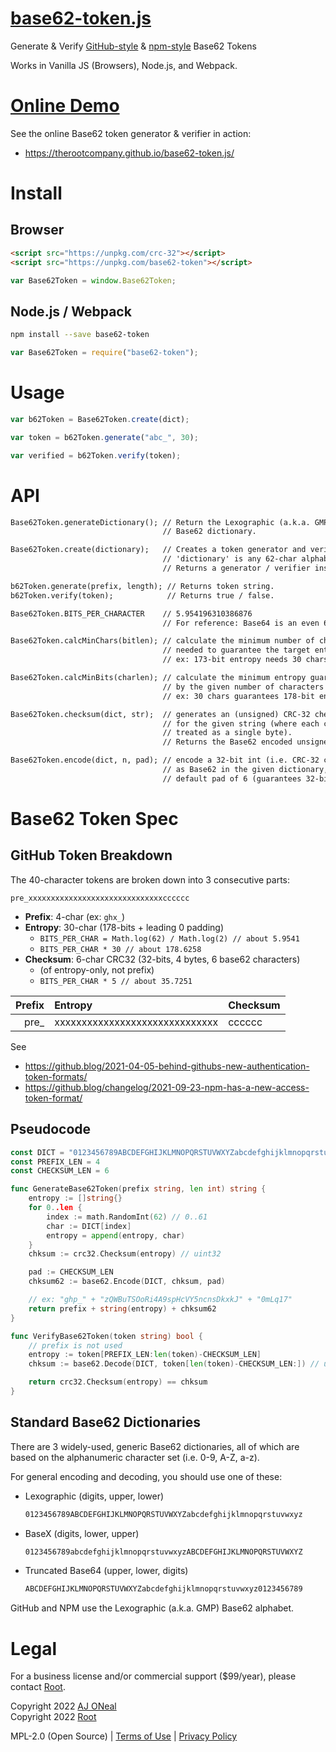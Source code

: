 # [base62-token.js](https://github.com/therootcompany/base62-token.js)

Generate &amp; Verify [GitHub-style][gh-tokens] &amp; [npm-style][npm-tokens]
Base62 Tokens

[gh-tokens]:
  https://github.blog/2021-04-05-behind-githubs-new-authentication-token-formats/
[npm-tokens]:
  https://github.blog/2021-09-23-announcing-npms-new-access-token-format/

Works in Vanilla JS (Browsers), Node.js, and Webpack.

# [Online Demo](https://therootcompany.github.io/base62-token.js/)

See the online Base62 token generator & verifier in action:

- <https://therootcompany.github.io/base62-token.js/>

# Install

## Browser

```html
<script src="https://unpkg.com/crc-32"></script>
<script src="https://unpkg.com/base62-token"></script>
```

```js
var Base62Token = window.Base62Token;
```

## Node.js / Webpack

```bash
npm install --save base62-token
```

```js
var Base62Token = require("base62-token");
```

# Usage

```js
var b62Token = Base62Token.create(dict);

var token = b62Token.generate("abc_", 30);

var verified = b62Token.verify(token);
```

# API

```txt
Base62Token.generateDictionary(); // Return the Lexographic (a.k.a. GMP)
                                  // Base62 dictionary.

Base62Token.create(dictionary);   // Creates a token generator and verifier
                                  // 'dictionary' is any 62-char alphabet.
                                  // Returns a generator / verifier instance.

b62Token.generate(prefix, length); // Returns token string.
b62Token.verify(token);            // Returns true / false.
```

```txt
Base62Token.BITS_PER_CHARACTER    // 5.954196310386876
                                  // For reference: Base64 is an even 6

Base62Token.calcMinChars(bitlen); // calculate the minimum number of chars
                                  // needed to guarantee the target entropy.
                                  // ex: 173-bit entropy needs 30 chars

Base62Token.calcMinBits(charlen); // calculate the minimum entropy guaranteed
                                  // by the given number of characters
                                  // ex: 30 chars guarantees 178-bit entropy.

Base62Token.checksum(dict, str);  // generates an (unsigned) CRC-32 checksum
                                  // for the given string (where each char is
                                  // treated as a single byte).
                                  // Returns the Base62 encoded unsigned int.

Base62Token.encode(dict, n, pad); // encode a 32-bit int (i.e. CRC-32 checksum)
                                  // as Base62 in the given dictionary, with a
                                  // default pad of 6 (guarantees 32-bits).
```

# Base62 Token Spec

## GitHub Token Breakdown

The 40-character tokens are broken down into 3 consecutive parts:

`pre_xxxxxxxxxxxxxxxxxxxxxxxxxxxxxxcccccc`

- **Prefix**: 4-char (ex: `ghx_`)
- **Entropy**: 30-char (178-bits + leading 0 padding)
  - `BITS_PER_CHAR = Math.log(62) / Math.log(2) // about 5.9541`
  - `BITS_PER_CHAR * 30 // about 178.6258`
- **Checksum**: 6-char CRC32 (32-bits, 4 bytes, 6 base62 characters)
  - (of entropy-only, not prefix)
  - `BITS_PER_CHAR * 5 // about 35.7251`

| Prefix | Entropy                        | Checksum |
| -----: | :----------------------------- | :------- |
|  pre\_ | xxxxxxxxxxxxxxxxxxxxxxxxxxxxxx | cccccc   |

See

- https://github.blog/2021-04-05-behind-githubs-new-authentication-token-formats/
- https://github.blog/changelog/2021-09-23-npm-has-a-new-access-token-format/

## Pseudocode

```go
const DICT = "0123456789ABCDEFGHIJKLMNOPQRSTUVWXYZabcdefghijklmnopqrstuvwxyz"
const PREFIX_LEN = 4
const CHECKSUM_LEN = 6

func GenerateBase62Token(prefix string, len int) string {
    entropy := []string{}
    for 0..len {
        index := math.RandomInt(62) // 0..61
        char := DICT[index]
        entropy = append(entropy, char)
    }
    chksum := crc32.Checksum(entropy) // uint32

    pad := CHECKSUM_LEN
    chksum62 := base62.Encode(DICT, chksum, pad)

    // ex: "ghp_" + "zQWBuTSOoRi4A9spHcVY5ncnsDkxkJ" + "0mLq17"
    return prefix + string(entropy) + chksum62
}

func VerifyBase62Token(token string) bool {
    // prefix is not used
    entropy := token[PREFIX_LEN:len(token)-CHECKSUM_LEN]
    chksum := base62.Decode(DICT, token[len(token)-CHECKSUM_LEN:]) // uint32

    return crc32.Checksum(entropy) == chksum
}
```

## Standard Base62 Dictionaries

There are 3 widely-used, generic Base62 dictionaries, all of which are based on
the alphanumeric character set (i.e. 0-9, A-Z, a-z).

For general encoding and decoding, you should use one of these:

- Lexographic (digits, upper, lower)
  ```txt
  0123456789ABCDEFGHIJKLMNOPQRSTUVWXYZabcdefghijklmnopqrstuvwxyz
  ```
- BaseX (digits, lower, upper)
  ```txt
  0123456789abcdefghijklmnopqrstuvwxyzABCDEFGHIJKLMNOPQRSTUVWXYZ
  ```
- Truncated Base64 (upper, lower, digits)
  ```txt
  ABCDEFGHIJKLMNOPQRSTUVWXYZabcdefghijklmnopqrstuvwxyz0123456789
  ```

GitHub and NPM use the Lexographic (a.k.a. GMP) Base62 alphabet.

# Legal

For a business license and/or commercial support ($99/year), please contact
[Root](https://therootcompany.com/contact/).

Copyright 2022 [AJ ONeal](https://coolaj86.com) \
Copyright 2022 [Root](https://therootcompany.com)

MPL-2.0 (Open Source) | [Terms of Use](https://therootcompany.com/legal/#terms)
| [Privacy Policy](https://therootcompany.com/legal/#privacy)
